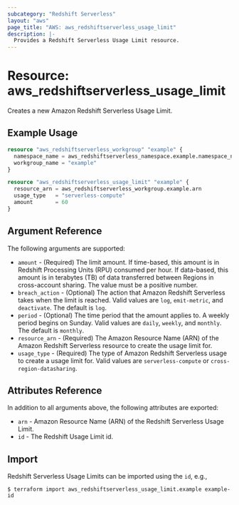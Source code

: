 ```yaml
---
subcategory: "Redshift Serverless"
layout: "aws"
page_title: "AWS: aws_redshiftserverless_usage_limit"
description: |-
  Provides a Redshift Serverless Usage Limit resource.
---
```


# Resource: aws_redshiftserverless_usage_limit

Creates a new Amazon Redshift Serverless Usage Limit.

## Example Usage

```terraform
resource "aws_redshiftserverless_workgroup" "example" {
  namespace_name = aws_redshiftserverless_namespace.example.namespace_name
  workgroup_name = "example"
}

resource "aws_redshiftserverless_usage_limit" "example" {
  resource_arn = aws_redshiftserverless_workgroup.example.arn
  usage_type   = "serverless-compute"
  amount       = 60
}
```

## Argument Reference

The following arguments are supported:

* `amount` - (Required) The limit amount. If time-based, this amount is in Redshift Processing Units (RPU) consumed per hour. If data-based, this amount is in terabytes (TB) of data transferred between Regions in cross-account sharing. The value must be a positive number.
* `breach_action` - (Optional) The action that Amazon Redshift Serverless takes when the limit is reached. Valid values are `log`, `emit-metric`, and `deactivate`. The default is `log`.
* `period` - (Optional) The time period that the amount applies to. A weekly period begins on Sunday. Valid values are `daily`, `weekly`, and `monthly`. The default is `monthly`.
* `resource_arn` - (Required) The Amazon Resource Name (ARN) of the Amazon Redshift Serverless resource to create the usage limit for.
* `usage_type` - (Required) The type of Amazon Redshift Serverless usage to create a usage limit for. Valid values are `serverless-compute` or `cross-region-datasharing`.

## Attributes Reference

In addition to all arguments above, the following attributes are exported:

* `arn` - Amazon Resource Name (ARN) of the Redshift Serverless Usage Limit.
* `id` - The Redshift Usage Limit id.

## Import

Redshift Serverless Usage Limits can be imported using the `id`, e.g.,

```
$ terraform import aws_redshiftserverless_usage_limit.example example-id
```

<!-- cache-key: cdktf-0.17.0-pre.15 input-b8048f8be982a31f639a7aa4e607773496a29783e754cb3dae6a7ad39378645f -->